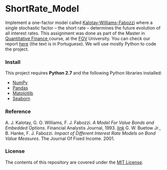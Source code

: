 ShortRate_Model
==================

Implement a one-factor model called [Kalotay-Williams-Fabozzi](https://en.wikipedia.org/wiki/Short-rate_model#One-factor_short-rate_models) where a single stochastic factor – the short rate – determines the future evolution of all interest rates. This assignment was done as part of the Master in [Quantitative Finance ](http://eesp.fgv.br/ensino/mestrado-profissional/economia/area-financas-quantitativas) course, at the [FGV](https://en.wikipedia.org/wiki/Fundação_Getúlio_Vargas) University. You can check our report <a href="http://nbviewer.jupyter.org/github/ucaiado/ShortRate_Model/blob/master/Kalotay-Williams-Fabozzi.ipynb" target="_blank">here</a> (the text is in Portuguese). We will use mostly Python to code the project.


### Install
This project requires **Python 2.7** and the following Python libraries installed:

- [NumPy](http://www.numpy.org/)
- [Pandas](http://pandas.pydata.org)
- [Matplotlib](http://matplotlib.org/)
- [Seaborn](https://web.stanford.edu/~mwaskom/software/seaborn/)


### Reference
A. J. Kalotay, G. O. Williams, F. J. Fabozzi.  *A Model For Value Bonds and Embedded Options*.   Financial Analystis Journal, 1993. [*link*](http://www.kalotay.com/sites/default/files/private/FAJ93.pdf)
G. W. Buetow Jr., B. Hanke, F. J. Fabozzi.  *Impact of Different Interest Rate Models on Bond Value Measures*. The Journal Of Fixed Income. 2001.

### License
The contents of this repository are covered under the [MIT License](LICENSE).
